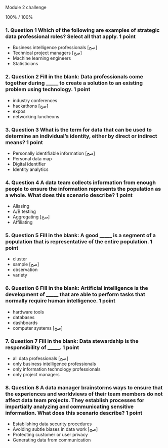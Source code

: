 Module 2 challenge

100% / 100%



### 1. Question 1 Which of the following are examples of strategic data professional roles? Select all that apply. 1 point
* Business intelligence professionals [صح]
* Technical project managers [صح]
* Machine learning engineers 
* Statisticians


### 2. Question 2 Fill in the blank: Data professionals come together during _____ to create a solution to an existing problem using technology. 1 point
* industry conferences 
* hackathons [صح]
* expos 
* networking luncheons

### 3. Question 3 What is the term for data that can be used to determine an individual’s identity, either by direct or indirect means? 1 point 
* Personally identifiable information [صح]
* Personal data map 
* Digital identifier 
* Identity analytics



### 4. Question 4 A data team collects information from enough people to ensure the information represents the population as a whole. What does this scenario describe? 1 point 
* Aliasing 
* A/B testing 
* Aggregating [صح]
* Affiliating


### 5. Question 5 Fill in the blank: A good _____ is a segment of a population that is representative of the entire population. 1 point
* cluster 
* sample [صح]
* observation 
* variety


### 6. Question 6 Fill in the blank: Artificial intelligence is the development of _____ that are able to perform tasks that normally require human intelligence. 1 point 
* hardware tools 
* databases 
* dashboards 
* computer systems [صح]


### 7. Question 7 Fill in the blank: Data stewardship is the responsibility of _____. 1 point 
* all data professionals [صح]
* only business intelligence professionals 
* only information technology professionals 
* only project managers



### 8. Question 8 A data manager brainstorms ways to ensure that the experiences and worldviews of their team members do not affect data team projects. They establish processes for impartially analyzing and communicating sensitive information. What does this scenario describe? 1 point 
* Establishing data security procedures 
* Avoiding subtle biases in data work [صح]
* Protecting customer or user privacy 
* Generating data from communication






































